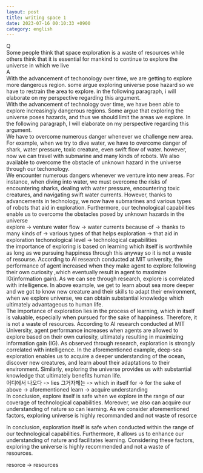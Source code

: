 ```yaml
---
layout: post
title: writing space 1
date: 2023-07-16 00:10:33 +0900
category: english
---
```


Q
<br/>
Some people think that space exploration is a waste of resources while others think that it is essential for mankind to continue to explore the universe in which we live
<br/>
A
<br/>
With the advancement of techonology over time, we are getting to explore more dangerous region. some argue exploring universe pose hazard so we have to restrain the area to explore. in the following paragraph, i will elaborate on my perspective regarding this argument.
<br/>
With the advancement of technology over time, we have been able to explore increasingly dangerous regions. Some argue that exploring the universe poses hazards, and thus we should limit the areas we explore. In the following paragraph, I will elaborate on my perspective regarding this argument.
<br/>
We have to overcome numerous danger whenever we challenge new area. For example, when we try to dive water, we have to overcome danger of shark, water pressure, toxic creature, even swift flow of water. however, now we can travel with submarine and many kinds of robots. We also available to overcome the obstacle of unknown hazard in the universe through our techonology.
<br/>
We encounter numerous dangers whenever we venture into new areas. For instance, when diving into water, we must overcome the risks of encountering sharks, dealing with water pressure, encountering toxic creatures, and navigating swift water currents. However, thanks to advancements in technology, we now have submarines and various types of robots that aid in exploration. Furthermore, our technological capabilities enable us to overcome the obstacles posed by unknown hazards in the universe
<br/>
explore -> venture
water flow -> water currents
because of -> thanks to
many kinds of -> various types of
that helps exploration -> that aid in exploration
techonological level -> technological capabilities
<br/>
the importance of exploring is based on learning which itself is worthwhile as long as we pursuing happiness through this anyway so it is not a waste of resourse. According to AI research conducted at MIT university, the performance of agent increased when they make agent to explore following their own curiosity ,which eventually result in agent to maximize IG(information gain). As we can see through research, explore is correlated with intelligence. In above example, we get to learn about sea more deeper and we got to know new creature and their skills to adapt their environment, when we explore universe, we can obtain substantial knowledge which ultimately advantageous to human life. 
<br/>
The importance of exploration lies in the process of learning, which in itself is valuable, especially when pursued for the sake of happiness. Therefore, it is not a waste of resources. According to AI research conducted at MIT University, agent performance increases when agents are allowed to explore based on their own curiosity, ultimately resulting in maximizing information gain (IG). As observed through research, exploration is strongly correlated with intelligence. In the aforementioned example, deep-sea exploration enables us to acquire a deeper understanding of the ocean, discover new creatures, and learn about their adaptations to their environment. Similarly, exploring the universe provides us with substantial knowledge that ultimately benefits human life.
<br/>
어디에서 나오다 -> lies
그거자체는 -> which in itself
for -> for the sake of
above -> aforementioned
learn -> acquire understanding
<br/>
In conclusion, explore itself is safe when we explore in the range of our coverage of technological capabilities. Moreover, we also can acquire our understanding of nature so can learning. As we consider aforementioned factors, exploring universe is highly recommanded and not waste of resorce

In conclusion, exploration itself is safe when conducted within the range of our technological capabilities. Furthermore, it allows us to enhance our understanding of nature and facilitates learning. Considering these factors, exploring the universe is highly recommended and not a waste of resources.

resorce -> resources